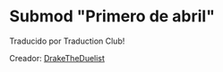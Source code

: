 # Submod "Primero de abril"

Traducido por Traduction Club!

Creador: [DrakeTheDuelist](https://github.com/DrakeTheDuelist/MAS-AprilFirst)
